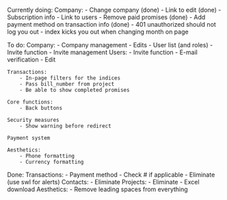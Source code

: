 Currently doing:
    Company:
        - Change company (done)
        - Link to edit (done)
        - Subscription info
        - Link to users 
    - Remove paid promises (done)
    - Add payment method on transaction info (done)
    - 401 unauthorized should not log you out
    - index kicks you out when changing month on page

To do:
    Company:
        - Company management
            - Edits
            - User list (and roles)
            - Invite function
            - Invite management
    Users:
        - Invite function
        - E-mail verification
        - Edit

    Transactions:
        - In-page filters for the indices
        - Pass bill_number from project
        - Be able to show completed promises
        
    Core functions:
        - Back buttons

    Security measures
        - Show warning before redirect

    Payment system

    Aesthetics:
        - Phone formatting
        - Currency formatting

Done:
    Transactions:
        - Payment method
            - Check # if applicable
        - Eliminate (use swl for alerts)
    Contacts:
        - Eliminate
    Projects:
        - Eliminate
        - Excel download
    Aesthetics:
        - Remove leading spaces from everything 